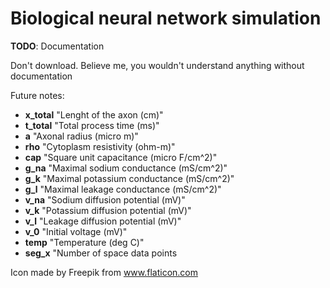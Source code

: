 # Biological neural network simulation

__TODO__: Documentation

Don't download. Believe me, you wouldn't understand anything without documentation

Future notes:

* __x_total__  "Lenght of the axon (cm)"
* __t_total__  "Total process time (ms)"
* __a__        "Axonal radius (micro m)"
* __rho__      "Cytoplasm resistivity (ohm-m)"
* __cap__      "Square unit capacitance (micro F/cm^2)"
* __g_na__     "Maximal sodium conductance (mS/cm^2)"
* __g_k__      "Maximal potassium conductance (mS/cm^2)"
* __g_l__      "Maximal leakage conductance (mS/cm^2)"
* __v_na__     "Sodium diffusion potential (mV)"
* __v_k__      "Potassium diffusion potential (mV)"
* __v_l__      "Leakage diffusion potential (mV)"
* __v_0__      "Initial voltage (mV)"
* __temp__     "Temperature (deg C)"
* __seg_x__    "Number of space data points

Icon made by Freepik from www.flaticon.com

